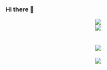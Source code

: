 ### Hi there 👋

<!--
**mfsva/mfsva** is a ✨ _special_ ✨ repository because its `README.md` (this file) appears on your GitHub profile.

Here are some ideas to get you started:

- 🔭 I’m currently working on ...
- 🌱 I’m currently learning ...
- 👯 I’m looking to collaborate on ...
- 🤔 I’m looking for help with ...
- 💬 Ask me about ...
- 📫 How to reach me: ...
- 😄 Pronouns: ...
- ⚡ Fun fact: ...
-->
<div align="center"> <img src="https://metrics.lecoq.io/mfsva?template=classic&config.timezone=Asia%2FShanghai"> </div>
<div align="center"> <img src="https://visitor-badge.glitch.me/badge?page_id=mfsva" /> </div>
<h1 align="center"> <a href="https://sunguoqi.com/"> <img src="https://readme-typing-svg.herokuapp.com/?lines=人呢，最重要的是找到属于自己的世界！&center=true&size=15"> </a> </h1>
<div align="center"> <img src="https://github-readme-streak-stats.herokuapp.com/?user=mfsva" /> </div>
